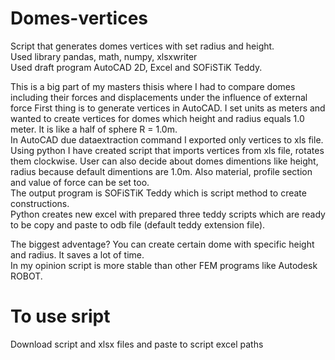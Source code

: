 # Domes-vertices
Script that generates domes vertices with set radius and height.  
Used library pandas, math, numpy, xlsxwriter  
Used draft program AutoCAD 2D, Excel and SOFiSTiK Teddy.  

This is a big part of my masters thisis where I had to compare domes including their forces and displacements under the influence of external force
First thing is to generate vertices in AutoCAD. I set units as meters and wanted to create vertices for domes which height and radius equals 1.0 meter. It is like a half of sphere R = 1.0m.  
In AutoCAD due dataextraction command I exported only vertices to xls file.
Using python I have created script that imports vertices from xls file, rotates them clockwise. 
User can also decide about domes dimentions like height, radius because default dimentions are 1.0m. Also material, profile section and value of force can be set too.  
The output program is SOFiSTiK Teddy which is script method to create constructions.  
Python creates new excel with prepared three teddy scripts which are ready to be copy and paste to odb file (default teddy extension file).

The biggest adventage? You can create certain dome with specific height and radius. It saves a lot of time.  
In my opinion script is more stable than other FEM programs like Autodesk ROBOT.  

# To use sript
Download script and xlsx files and paste to script excel paths
